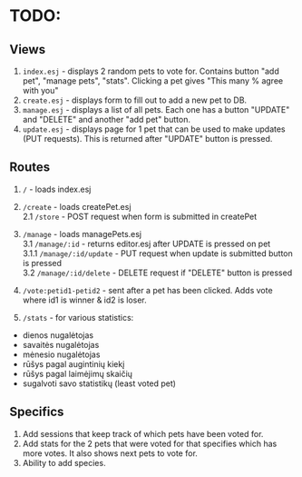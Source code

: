 # TODO:

## Views
1. `index.esj` - displays 2 random pets to vote for. Contains button "add pet", "manage pets", "stats". Clicking a pet gives "This many % agree with you"
2. `create.esj` - displays form to fill out to add a new pet to DB.
3. `manage.esj` - displays a list of all pets. Each one has a button "UPDATE" and "DELETE" and another "add pet" button.
4. `update.esj` - displays page for 1 pet that can be used to make updates (PUT requests). This is returned after "UPDATE" button is pressed.

## Routes
1. `/` - loads index.esj  

2. `/create` - loads createPet.esj  
    2.1 `/store` - POST request when form is submitted in createPet

3. `/manage` - loads managePets.esj  
   3.1 `/manage/:id` - returns editor.esj after UPDATE is pressed on pet  
         3.1.1 `/manage/:id/update` - PUT request when update is submitted button is pressed  
   3.2 `/manage/:id/delete` - DELETE request if "DELETE" button is pressed  

4. `/vote:petid1-petid2` - sent after a pet has been clicked. Adds vote where id1 is winner & id2 is loser.

5. `/stats` - for various statistics:
- dienos nugalėtojas
- savaitės nugalėtojas
- mėnesio nugalėtojas
- rūšys pagal augintinių kiekį
- rūšys pagal laimėjimų skaičių 
- sugalvoti savo statistikų (least voted pet)

## Specifics

1. Add sessions that keep track of which pets have been voted for.
2. Add stats for the 2 pets that were voted for that specifies which has more votes. It also shows next pets to vote for.
3. Ability to add species.